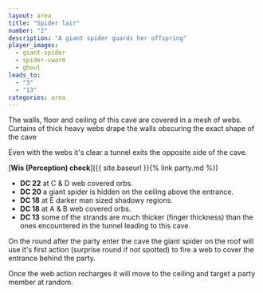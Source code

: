 ```yaml
---
layout: area
title: "Spider lair"
number: "2"
description: "A giant spider guards her offspring"
player_images:
  - giant-spider
  - spider-swarm
  - ghoul
leads_to:
  - "3"
  - "13"
categories: area
---
```

The walls, floor and ceiling of this cave are covered in a mesh of webs.  Curtains of thick heavy webs drape the walls obscuring the exact shape of the cave

Even with the webs it's clear a tunnel exits the opposite side of the cave.

[**Wis (Perception) check**]({{ site.baseurl }}{% link party.md %})
* **DC 22** at C & D web covered orbs.
* **DC 20** a giant spider is hidden on the ceiling above the entrance.
* **DC 18** at E darker man sized shadowy regions.
* **DC 18** at A & B web covered orbs.
* **DC 13** some of the strands are much thicker (finger thickness)  than the ones encountered in the tunnel leading to this cave.

On the round after the party enter the cave the giant spider on the roof will use it's first action (surprise round if not spotted) to fire a web to cover the entrance behind the party.

Once the web action recharges it will move to the ceiling and target a party member at random.
